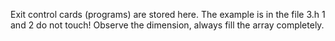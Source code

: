 Exit control cards (programs) are stored here. 
The example is in the file 3.h
1 and 2 do not touch!
Observe the dimension, always fill the array completely.